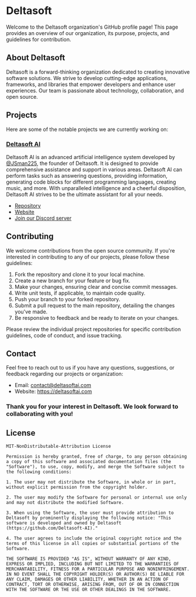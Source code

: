 # Deltasoft

Welcome to the Deltasoft organization's GitHub profile page! This page provides an overview of our organization, its purpose, projects, and guidelines for contribution.

## About Deltasoft

Deltasoft is a forward-thinking organization dedicated to creating innovative software solutions. We strive to develop cutting-edge applications, frameworks, and libraries that empower developers and enhance user experiences. Our team is passionate about technology, collaboration, and open source.

## Projects

Here are some of the notable projects we are currently working on:

### [Deltasoft AI](https://github.com/Deltasoft-AI/Deltasoft-AI)

Deltasoft AI is an advanced artificial intelligence system developed by [@JSman225](https://github.com/JSman225), the founder of Deltasoft. It is designed to provide comprehensive assistance and support in various areas. Deltasoft AI can perform tasks such as answering questions, providing information, generating code blocks for different programming languages, creating music, and more. With unparalleled intelligence and a cheerful disposition, Deltasoft AI strives to be the ultimate assistant for all your needs.

- [Repository](https://github.com/Deltasoft-AI/Deltasoft-AI)
- [Website](https://deltasoft-ai.netlify.app)
- [Join our Discord server](https://discord.gg/aHSHBQvG6C)

## Contributing

We welcome contributions from the open source community. If you're interested in contributing to any of our projects, please follow these guidelines:

1. Fork the repository and clone it to your local machine.
2. Create a new branch for your feature or bug fix.
3. Make your changes, ensuring clear and concise commit messages.
4. Write unit tests, if applicable, to maintain code quality.
5. Push your branch to your forked repository.
6. Submit a pull request to the main repository, detailing the changes you've made.
7. Be responsive to feedback and be ready to iterate on your changes.

Please review the individual project repositories for specific contribution guidelines, code of conduct, and issue tracking.

## Contact

Feel free to reach out to us if you have any questions, suggestions, or feedback regarding our projects or organization:

- Email: contact@deltasoftai.com
- Website: https://deltasoftai.com

### Thank you for your interest in Deltasoft. We look forward to collaborating with you!

## License



```
MIT-NonDistributable-Attribution License

Permission is hereby granted, free of charge, to any person obtaining a copy of this software and associated documentation files (the "Software"), to use, copy, modify, and merge the Software subject to the following conditions:

1. The user may not distribute the Software, in whole or in part, without explicit permission from the copyright holder.

2. The user may modify the Software for personal or internal use only and may not distribute the modified Software.

3. When using the Software, the user must provide attribution to Deltasoft by prominently displaying the following notice: "This software is developed and owned by Deltasoft (https://github.com/Deltasoft-AI)."

4. The user agrees to include the original copyright notice and the terms of this license in all copies or substantial portions of the Software.

THE SOFTWARE IS PROVIDED "AS IS", WITHOUT WARRANTY OF ANY KIND, EXPRESS OR IMPLIED, INCLUDING BUT NOT LIMITED TO THE WARRANTIES OF MERCHANTABILITY, FITNESS FOR A PARTICULAR PURPOSE AND NONINFRINGEMENT. IN NO EVENT SHALL THE COPYRIGHT HOLDER(S) OR AUTHOR(S) BE LIABLE FOR ANY CLAIM, DAMAGES OR OTHER LIABILITY, WHETHER IN AN ACTION OF CONTRACT, TORT OR OTHERWISE, ARISING FROM, OUT OF OR IN CONNECTION WITH THE SOFTWARE OR THE USE OR OTHER DEALINGS IN THE SOFTWARE.
```
